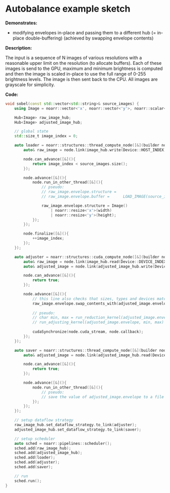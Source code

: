 # Autobalance example sketch


**Demonstrates:**

- modifying envelopes in-place and passing them to a different hub
    (= in-place double-buffering)
    (achieved by swapping envelope contents)


**Description:**

The input is a sequence of N images of various resolutions with a reasonable upper limit on the resolution (to allocate buffers). Each of these images is send to the GPU, maximum and minimum brightness is computed and then the image is scaled in-place to use the full range of 0-255 brightness levels. The image is then sent back to the CPU. All images are grayscale for simplicity.


**Code:**

```cpp
void sobel(const std::vector<std::string>& source_images) {
    using Image = noarr::vector<'x', noarr::vector<'y'>, noarr::scalar<char>>;

    Hub<Image> raw_image_hub;
    Hub<Image> adjusted_image_hub;

    // global state
    std::size_t image_index = 0;

    auto loader = noarr::structures::thread_compute_node([&](builder node){
        auto& raw_image = node.link(image_hub.write(Device::HOST_INDEX));

        node.can_advance([&](){
            return image_index < source_images.size();
        });

        node.advance([&](){
            node.run_in_other_thread([&](){
                // pseudo:
                // raw_image.envelope.structure =
                // raw_image.envelope.buffer =      LOAD_IMAGE(source_images[image_index])

                raw_image.envelope.structure = Image()
                    | noarr::resize<'x'>(width)
                    | noarr::resize<'y'>(height);
            });
        });

        node.finalize([&](){
            ++image_index;
        });
    });

    auto adjuster = noarr::structures::cuda_compute_node([&](builder node){
        auto& raw_image = node.link(image_hub.read(Device::DEVICE_INDEX));
        auto& adjusted_image = node.link(adjusted_image_hub.write(Device::DEVICE_INDEX));

        node.can_advance([&](){
            return true;
        });

        node.advance([&](){
            // this line also checks that sizes, types and devices match
            raw_image.envelope.swap_contents_with(adjusted_image.envelope);
            
            // pseudo:
            // char min, max = run_reduction_kernel(adjusted_image.envelope)
            // run_adjusting_kernel(adjusted_image.envelope, min, max)
            
            cudaSynchronize(node.cuda_stream, node.callback);
        });
    });

    auto saver = noarr::structures::thread_compute_node([&](builder node){
        auto& adjusted_image = node.link(adjusted_image_hub.read(Device::HOST_INDEX));

        node.can_advance([&](){
            return true;
        });

        node.advance([&](){
            node.run_in_other_thread([&](){
                // pseudo:
                // save the value of adjusted_image.envelope to a file
            });
        });
    });

    // setup dataflow strategy
    raw_image_hub.set_dataflow_strategy.to_link(adjuster);
    adjusted_image_hub.set_dataflow_strategy.to_link(saver);

    // setup scheduler
    auto sched = noarr::pipelines::scheduler();
    sched.add(raw_image_hub);
    sched.add(adjusted_image_hub);
    sched.add(loader);
    sched.add(adjuster);
    sched.add(saver);

    // run
    sched.run();
}
```

